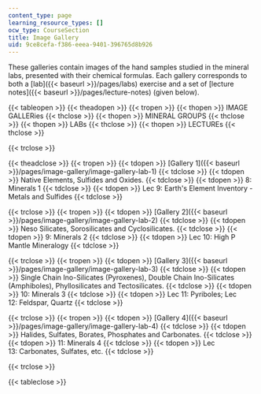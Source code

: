 ```yaml
---
content_type: page
learning_resource_types: []
ocw_type: CourseSection
title: Image Gallery
uid: 9ce8cefa-f386-eeea-9401-396765d8b926
---
```


These galleries contain images of the hand samples studied in the mineral labs, presented with their chemical formulas. Each gallery corresponds to both a [lab]({{< baseurl >}}/pages/labs) exercise and a set of [lecture notes]({{< baseurl >}}/pages/lecture-notes) (given below).

{{< tableopen >}}
{{< theadopen >}}
{{< tropen >}}
{{< thopen >}}
IMAGE GALLERies
{{< thclose >}}
{{< thopen >}}
MINERAL GROUPS
{{< thclose >}}
{{< thopen >}}
LABs
{{< thclose >}}
{{< thopen >}}
LECTUREs
{{< thclose >}}

{{< trclose >}}

{{< theadclose >}}
{{< tropen >}}
{{< tdopen >}}
[Gallery 1]({{< baseurl >}}/pages/image-gallery/image-gallery-lab-1)
{{< tdclose >}}
{{< tdopen >}}
Native Elements, Sulfides and Oxides.
{{< tdclose >}}
{{< tdopen >}}
8: Minerals 1
{{< tdclose >}}
{{< tdopen >}}
Lec 9: Earth's Element Inventory - Metals and Sulfides
{{< tdclose >}}

{{< trclose >}}
{{< tropen >}}
{{< tdopen >}}
[Gallery 2]({{< baseurl >}}/pages/image-gallery/image-gallery-lab-2)
{{< tdclose >}}
{{< tdopen >}}
Neso Silicates, Sorosilicates and Cyclosilicates.
{{< tdclose >}}
{{< tdopen >}}
9: Minerals 2
{{< tdclose >}}
{{< tdopen >}}
Lec 10: High P Mantle Mineralogy
{{< tdclose >}}

{{< trclose >}}
{{< tropen >}}
{{< tdopen >}}
[Gallery 3]({{< baseurl >}}/pages/image-gallery/image-gallery-lab-3)
{{< tdclose >}}
{{< tdopen >}}
Single Chain Ino-Silicates (Pyroxenes), Double Chain Ino-Silicates (Amphiboles), Phyllosilicates and Tectosilicates.
{{< tdclose >}}
{{< tdopen >}}
10: Minerals 3
{{< tdclose >}}
{{< tdopen >}}
Lec 11: Pyriboles; Lec 12: Feldspar, Quartz
{{< tdclose >}}

{{< trclose >}}
{{< tropen >}}
{{< tdopen >}}
[Gallery 4]({{< baseurl >}}/pages/image-gallery/image-gallery-lab-4)
{{< tdclose >}}
{{< tdopen >}}
Halides, Sulfates, Borates, Phosphates and Carbonates.
{{< tdclose >}}
{{< tdopen >}}
11: Minerals 4
{{< tdclose >}}
{{< tdopen >}}
Lec 13: Carbonates, Sulfates, etc.
{{< tdclose >}}

{{< trclose >}}

{{< tableclose >}}